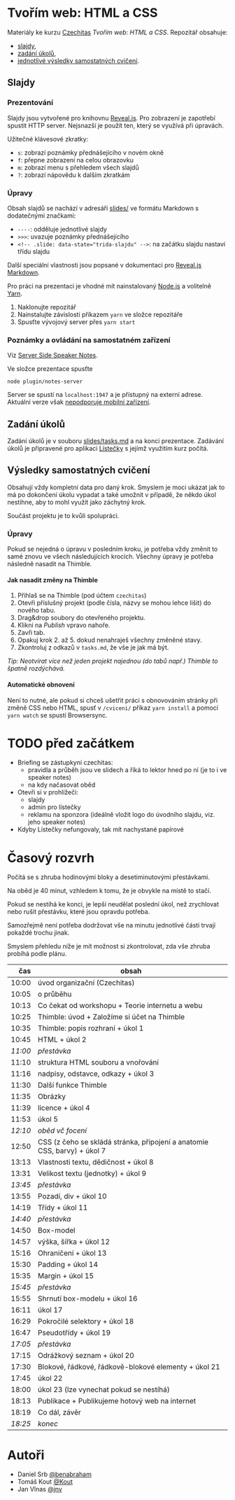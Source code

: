 # Tvořím web: HTML a CSS

Materiály ke kurzu [Czechitas](http://www.czechitas.cz) _Tvořím web: HTML a CSS_. Repozitář obsahuje:

- [slajdy](index.html),
- [zadání úkolů](slides/tasks.md),
- [jednotlivé výsledky samostatných cvičení](cviceni/).



## Slajdy


### Prezentování

Slajdy jsou vytvořené pro knihovnu [Reveal.js](https://github.com/hakimel/reveal.js). Pro zobrazení je zapotřebí spustit HTTP server. Nejsnazší je použít ten, který se využívá při úpravách.

Užitečné klávesové zkratky:

- `s`: zobrazí poznámky přednášejícího v novém okně
- `f`: přepne zobrazení na celou obrazovku
- `m`: zobrazí menu s přehledem všech slajdů
- `?`: zobrazí nápovědu k dalším zkratkám


### Úpravy

Obsah slajdů se nachází v adresáři [slides/](slides/) ve formátu Markdown s dodatečnými značkami:

- `----`: odděluje jednotlivé slajdy
- `>>>`: uvazuje poznámky přednášejícího
- `<!-- .slide: data-state="trida-slajdu" -->`: na začátku slajdu nastaví třídu slajdu

Další speciální vlastnosti jsou popsané v dokumentaci pro [Reveal.js Markdown](https://github.com/hakimel/reveal.js#markdown).

Pro práci na prezentaci je vhodné mít nainstalovaný [Node.js](https://nodejs.org/) a volitelně [Yarn](https://yarnpkg.com).

1. Naklonujte repozitář
2. Nainstalujte závislosti příkazem `yarn` ve složce repozitáře
3. Spusťte vývojový server přes `yarn start`


### Poznámky a ovládání na samostatném zařízení

Viz [Server Side Speaker Notes](https://github.com/hakimel/reveal.js#server-side-speaker-notes).

Ve složce prezentace spusťte

```
node plugin/notes-server
```

Server se spustí na `localhost:1947` a je přístupný na externí adrese. Aktuální verze však [nepodporuje mobilní zařízení](https://github.com/hakimel/reveal.js/issues/964).



## Zadání úkolů

Zadání úkolů je v souboru [slides/tasks.md](slides/tasks.md) a na konci prezentace. Zadávání úkolů je připravené pro aplikaci [Lístečky](https://github.com/benabraham/listecky) s jejímž využitím kurz počítá.



## Výsledky samostatných cvičení

Obsahují vždy kompletní data pro daný krok. Smyslem je moci ukázat jak to má po dokončení úkolu vypadat a také umožnit v případě, že někdo úkol nestihne, aby to mohl využít jako záchytný krok. 

Součást projektu je to kvůli spolupráci.
 

### Úpravy

Pokud se nejedná o úpravu v posledním kroku, je potřeba vždy změnit to samé znovu ve všech následujících krocích. Všechny úpravy je potřeba následně nasadit na Thimble.


#### Jak nasadit změny na Thimble

1. Přihlaš se na Thimble (pod účtem `czechitas`)
2. Otevři příslušný projekt (podle čísla, názvy se mohou lehce lišit) do nového tabu.
3. Drag&drop soubory do otevřeného projektu.
4. Klikni na _Publish_ vpravo nahoře.
5. Zavři tab.
6. Opakuj krok 2. až 5. dokud nenahraješ všechny změněné stavy.
7. Zkontroluj z odkazů v `tasks.md`, že vše je jak má být.

_Tip: Neotvírat více než jeden projekt najednou (do tabů např.) Thimble to špatně rozdýchává._


#### Automatické obnovení

Není to nutné, ale pokud si chceš ušetřit práci s obnovováním stránky při změně CSS nebo HTML, spusť v `/cviceni/` příkaz `yarn install` a pomocí `yarn watch` se spustí Browsersync. 

# TODO před začátkem

- Briefing se zástupkyní czechitas:
  - pravidla a průběh jsou ve slidech a říká to lektor hned po ní (je to i ve speaker notes)
  - na kdy načasovat oběd
- Otevři si v prohlížeči:
  - slajdy
  - admin pro lístečky
  - reklamu na sponzora (ideálně vložit logo do úvodního slajdu, viz. jeho speaker notes)
- Kdyby Lístečky nefungovaly, tak mít nachystané papírové

# Časový rozvrh

Počítá se s zhruba hodinovými bloky a desetiminutovými přestávkami. 

Na oběd je 40 minut, vzhledem k tomu, že je obvykle na místě to stačí.

Pokud se nestíhá ke konci, je lepší neudělat poslední úkol, než zrychlovat nebo rušit přestávku, které jsou opravdu potřeba.

Samozřejmě není potřeba dodržovat vše na minutu jednotlivé části trvají pokaždé trochu jinak. 

Smyslem přehledu níže je mít možnost si zkontrolovat, zda vše zhruba probíhá podle plánu.


|   čas | obsah                                                                    |
|------:|--------------------------------------------------------------------------|
| 10:00 | úvod organizační (Czechitas)                                             |
| 10:05 | o průběhu                                                                |
| 10:13 | Co čekat od workshopu + Teorie internetu a webu                          |
| 10:25 | Thimble: úvod + Založíme si účet na Thimble                              |
| 10:35 | Thimble: popis rozhraní + úkol 1                                         |
| 10:45 | HTML + úkol 2                                                            |
| _11:00_ | _přestávka_                                                            |
| 11:10 | struktura HTML souboru a vnořování                                       |
| 11:16 | nadpisy, odstavce, odkazy + úkol 3                                       |
| 11:30 | Další funkce Thimble                                                     |
| 11:35 | Obrázky                                                                  |
| 11:39 | licence + úkol 4                                                         |
| 11:53 | úkol 5                                                                   |
| _12:10_ | _oběd vč focení_                                                       |
| 12:50 | CSS (z čeho se skládá stránka, připojení a anatomie CSS, barvy) + úkol 7 |
| 13:13 | Vlastnosti textu, dědičnost + úkol 8                                     |
| 13:31 | Velikost textu (jednotky) + úkol 9                                       |
| _13:45_ | _přestávka_                                                            |
| 13:55 | Pozadí, div + úkol 10                                                    |
| 14:19 | Třídy + úkol 11                                                          |
| _14:40_ | _přestávka_                                                            |
| 14:50 | Box-model                                                                |
| 14:57 | výška, šířka + úkol 12                                                   |
| 15:16 | Ohraničení + úkol 13                                                     |
| 15:30 | Padding + úkol 14                                                        |
| 15:35 | Margin + úkol 15                                                         |
| _15:45_ | _přestávka_                                                            |
| 15:55 | Shrnutí box-modelu + úkol 16                                             |
| 16:11 | úkol 17                                                                  |
| 16:29 | Pokročilé selektory + úkol 18                                            |
| 16:47 | Pseudotřídy + úkol 19                                                    |
| _17:05_ | _přestávka_                                                            |
| 17:15 | Odrážkový seznam + úkol 20                                               |
| 17:30 | Blokové, řádkové, řádkově-blokové elementy + úkol 21                     |
| 17:45 | úkol 22                                                                  |
| 18:00 | úkol 23 (lze vynechat pokud se nestíhá)                                  |
| 18:13 | Publikace +  Publikujeme hotový web na internet                          |
| 18:19 | Co dál, závěr                                                            |
| _18:25_ | _konec_                                                                |

# Autoři

- Daniel Srb [@benabraham](https://github.com/benabraham)
- Tomáš Kout [@Kout](https://github.com/Kout)
- Jan Vlnas [@jnv](https://github.com/jnv)
